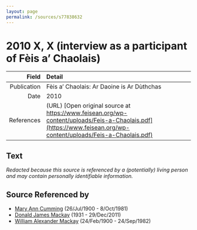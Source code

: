 ```yaml
---
layout: page
permalink: /sources/s77838632
---
```


# 2010 X, X (interview as a participant of Fèis a’ Chaolais)

Field | Detail
---:|:---
Publication | Fèis a’ Chaolais: Ar Daoine is Ar Dùthchas
Date | 2010
References | (URL) [Open original source at https://www.feisean.org/wp-content/uploads/Feis-a-Chaolais.pdf](https://www.feisean.org/wp-content/uploads/Feis-a-Chaolais.pdf)

## Text

_Redacted because this source is referenced by a (potentially) living person and may contain personally identifiable information._

## Source Referenced by

* [Mary Ann Cumming](../people/@48241984@-mary-ann-cumming-b1900-7-26-d1981-10-8.md) (26/Jul/1900 - 8/Oct/1981)
* [Donald James Mackay](../people/@43065376@-donald-james-mackay-b1931-d2011-12-29.md) (1931 - 29/Dec/2011)
* [William Alexander Mackay](../people/@9383584@-william-alexander-mackay-b1900-2-24-d1982-9-24.md) (24/Feb/1900 - 24/Sep/1982)
